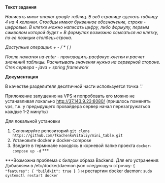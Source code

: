 **Текст задания**

*Написать мини-аналог google таблиц.
В веб странице сделать таблицу 4 на 4 колонки. Столбцы имеют буквенное обозначение, строки - цифровые.
В клетке можно написать цифру, либо формулу, первым символом которой будет =
В формулах возможно ссылаться на клетку, по ее позиции столбец+строка.*

*Доступные операции: + - / * ( )*

*После нажатия на enter - производить расфокус клетки и расчет значений таблицы.
Расчитывать значения нужно на серверной стороне. Стек сервера - java + spring framework*


**Документация**

В качестве разделителя десятичной части используется точка '.'

Приложение запущенно на VPS и попробовать его можно не устанавливая локально http://37.143.9.23:8080/ (пришлось поменять vps, т.к. у предыдущего провайдера сервер начал перезагружаться каждые 1-2 минуты)

Для локальной установки 
1. Склонируйте репозиторий `git clone https://github.com/TkachenkoVitaliy/mini_table.git`
2. Установите docker и docker-compose 
3. Введите в терминале находясь в корневой папке проекта `docker-compose up -d` ***

***Возможна проблема с билдом образа Backend. Для его устранения:
Добавляем в /etc/docker/daemon.json следующую строчку:
`{ "features": { "buildkit": true } }`
и рестартим docker daemon:
`sudo systemctl restart docker`